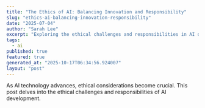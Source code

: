 ```yaml
---
title: "The Ethics of AI: Balancing Innovation and Responsibility"
slug: "ethics-ai-balancing-innovation-responsibility"
date: "2025-07-04"
author: "Sarah Lee"
excerpt: "Exploring the ethical challenges and responsibilities in AI development."
tags:
  - ai
published: true
featured: true
generated_at: "2025-10-17T06:34:56.924007"
layout: "post"
---
```


As AI technology advances, ethical considerations become crucial. This post delves into the ethical challenges and responsibilities of AI development.